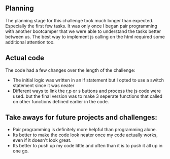 ## Planning

The planning stage for this challenge took much longer than expected. Especially the first few tasks. It was only once I began pair programming with another bootcamper that we were able to understand the tasks better between us.
The best way to implement js calling on the html required some additional attention too.

## Actual code

The code had a few changes over the length of the challenge:

- The initial logic was written in an if statement but I opted to use a switch statement since it was neater
- Different ways to link the r,p or s buttons and process the js code were used. but the final version was to make 3 seperate functions that called on other functions defined earlier in the code.

## Take aways for future projects and challenges:

- Pair programming is definitely more helpful than programming alone.
- Its better to make the code look neater once my code actually works, even if it doesn't look great.
- Its better to push up my code little and often than it is to push it all up in one go.

